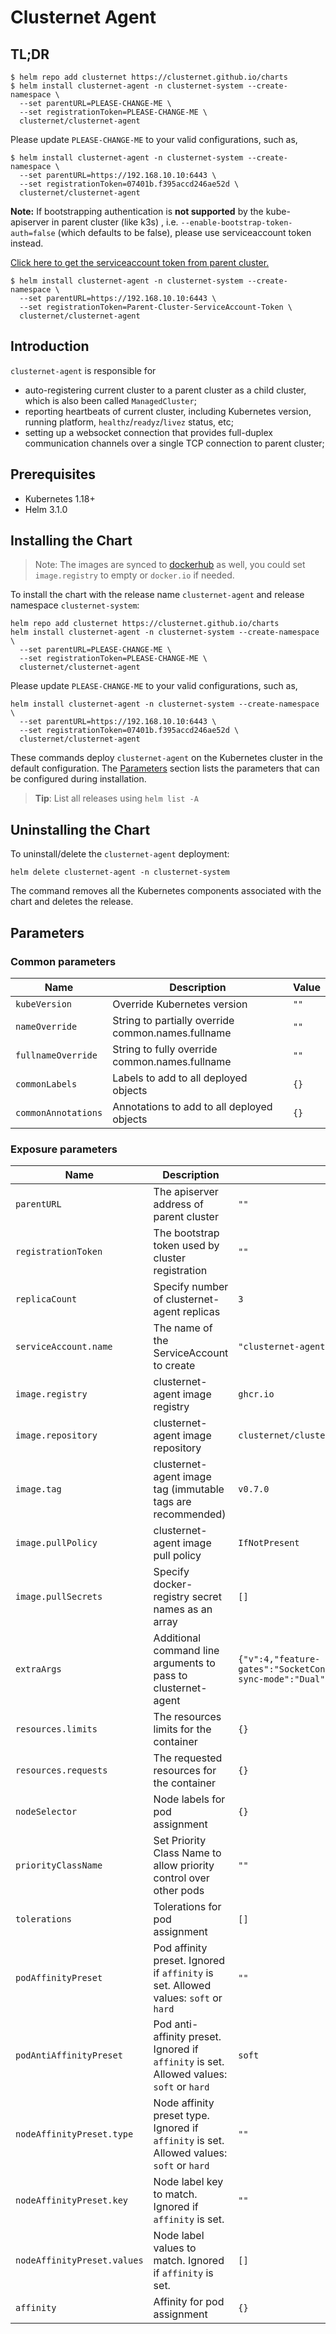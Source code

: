 # Clusternet Agent

## TL;DR

```console
$ helm repo add clusternet https://clusternet.github.io/charts
$ helm install clusternet-agent -n clusternet-system --create-namespace \
  --set parentURL=PLEASE-CHANGE-ME \
  --set registrationToken=PLEASE-CHANGE-ME \
  clusternet/clusternet-agent
```

Please update `PLEASE-CHANGE-ME` to your valid configurations, such as,

```console
$ helm install clusternet-agent -n clusternet-system --create-namespace \
  --set parentURL=https://192.168.10.10:6443 \
  --set registrationToken=07401b.f395accd246ae52d \
  clusternet/clusternet-agent
```

**Note:** If bootstrapping authentication is **not supported** by the kube-apiserver in parent cluster (like k3s) , i.e. `--enable-bootstrap-token-auth=false` (which defaults to be false), please use serviceaccount token instead.

[Click here to get the serviceaccount token from parent cluster.](../clusternet-hub/README.md#get-serviceaccount-token-from-parent-cluster)

```console
$ helm install clusternet-agent -n clusternet-system --create-namespace \
  --set parentURL=https://192.168.10.10:6443 \
  --set registrationToken=Parent-Cluster-ServiceAccount-Token \
  clusternet/clusternet-agent
```

## Introduction

`clusternet-agent` is responsible for

- auto-registering current cluster to a parent cluster as a child cluster, which is also been called `ManagedCluster`;
- reporting heartbeats of current cluster, including Kubernetes version, running platform, `healthz`/`readyz`/`livez`
  status, etc;
- setting up a websocket connection that provides full-duplex communication channels over a single TCP connection to
  parent cluster;

## Prerequisites

- Kubernetes 1.18+
- Helm 3.1.0

## Installing the Chart

> Note:
> The images are synced to [dockerhub](https://hub.docker.com/u/clusternet) as well,
> you could set `image.registry` to empty or `docker.io` if needed.

To install the chart with the release name `clusternet-agent` and release namespace `clusternet-system`:

```console
helm repo add clusternet https://clusternet.github.io/charts
helm install clusternet-agent -n clusternet-system --create-namespace \
  --set parentURL=PLEASE-CHANGE-ME \
  --set registrationToken=PLEASE-CHANGE-ME \
  clusternet/clusternet-agent
```

Please update `PLEASE-CHANGE-ME` to your valid configurations, such as,

```console
helm install clusternet-agent -n clusternet-system --create-namespace \
  --set parentURL=https://192.168.10.10:6443 \
  --set registrationToken=07401b.f395accd246ae52d \
  clusternet/clusternet-agent
```

These commands deploy `clusternet-agent` on the Kubernetes cluster in the default configuration.
The [Parameters](#parameters) section lists the parameters that can be configured during installation.

> **Tip**: List all releases using `helm list -A`

## Uninstalling the Chart

To uninstall/delete the `clusternet-agent` deployment:

```console
helm delete clusternet-agent -n clusternet-system
```

The command removes all the Kubernetes components associated with the chart and deletes the release.

## Parameters

### Common parameters

| Name                | Description                                        | Value |
| ------------------- | -------------------------------------------------- | ----- |
| `kubeVersion`       | Override Kubernetes version                        | `""`  |
| `nameOverride`      | String to partially override common.names.fullname | `""`  |
| `fullnameOverride`  | String to fully override common.names.fullname     | `""`  |
| `commonLabels`      | Labels to add to all deployed objects              | `{}`  |
| `commonAnnotations` | Annotations to add to all deployed objects         | `{}`  |

### Exposure parameters

| Name                        | Description                                                                               | Value                                                                                       |
| --------------------------- | ----------------------------------------------------------------------------------------- | ------------------------------------------------------------------------------------------- |
| `parentURL`                 | The apiserver address of parent cluster                                                   | `""`                                                                                        |
| `registrationToken`         | The bootstrap token used by cluster registration                                          | `""`                                                                                        |
| `replicaCount`              | Specify number of clusternet-agent replicas                                               | `3`                                                                                         |
| `serviceAccount.name`       | The name of the ServiceAccount to create                                                  | `"clusternet-agent"`                                                                        |
| `image.registry`            | clusternet-agent image registry                                                           | `ghcr.io`                                                                                   |
| `image.repository`          | clusternet-agent image repository                                                         | `clusternet/clusternet-agent`                                                               |
| `image.tag`                 | clusternet-agent image tag (immutable tags are recommended)                               | `v0.7.0`                                                                                    |
| `image.pullPolicy`          | clusternet-agent image pull policy                                                        | `IfNotPresent`                                                                              |
| `image.pullSecrets`         | Specify docker-registry secret names as an array                                          | `[]`                                                                                        |
| `extraArgs`                 | Additional command line arguments to pass to clusternet-agent                             | `{"v":4,"feature-gates":"SocketConnection=true,AppPusher=true","cluster-sync-mode":"Dual"}` |
| `resources.limits`          | The resources limits for the container                                                    | `{}`                                                                                        |
| `resources.requests`        | The requested resources for the container                                                 | `{}`                                                                                        |
| `nodeSelector`              | Node labels for pod assignment                                                            | `{}`                                                                                        |
| `priorityClassName`         | Set Priority Class Name to allow priority control over other pods                         | `""`                                                                                        |
| `tolerations`               | Tolerations for pod assignment                                                            | `[]`                                                                                        |
| `podAffinityPreset`         | Pod affinity preset. Ignored if `affinity` is set. Allowed values: `soft` or `hard`       | `""`                                                                                        |
| `podAntiAffinityPreset`     | Pod anti-affinity preset. Ignored if `affinity` is set. Allowed values: `soft` or `hard`  | `soft`                                                                                      |
| `nodeAffinityPreset.type`   | Node affinity preset type. Ignored if `affinity` is set. Allowed values: `soft` or `hard` | `""`                                                                                        |
| `nodeAffinityPreset.key`    | Node label key to match. Ignored if `affinity` is set.                                    | `""`                                                                                        |
| `nodeAffinityPreset.values` | Node label values to match. Ignored if `affinity` is set.                                 | `[]`                                                                                        |
| `affinity`                  | Affinity for pod assignment                                                               | `{}`                                                                                        |
